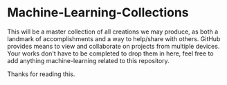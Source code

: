 # Machine-Learning-Collections
This will be a master collection of all creations we may produce, as both a landmark of accomplishments and a way to help/share with others. GitHub provides means to view and collaborate on projects from multiple devices. Your works don't have to be completed to drop them in here, feel free to add anything machine-learning related to this repository.

Thanks for reading this.
